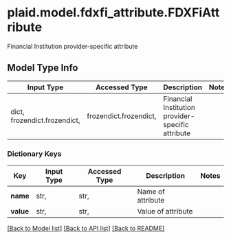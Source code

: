 # plaid.model.fdxfi_attribute.FDXFiAttribute

Financial Institution provider-specific attribute

## Model Type Info
Input Type | Accessed Type | Description | Notes
------------ | ------------- | ------------- | -------------
dict, frozendict.frozendict,  | frozendict.frozendict,  | Financial Institution provider-specific attribute | 

### Dictionary Keys
Key | Input Type | Accessed Type | Description | Notes
------------ | ------------- | ------------- | ------------- | -------------
**name** | str,  | str,  | Name of attribute | 
**value** | str,  | str,  | Value of attribute | 

[[Back to Model list]](../../README.md#documentation-for-models) [[Back to API list]](../../README.md#documentation-for-api-endpoints) [[Back to README]](../../README.md)

